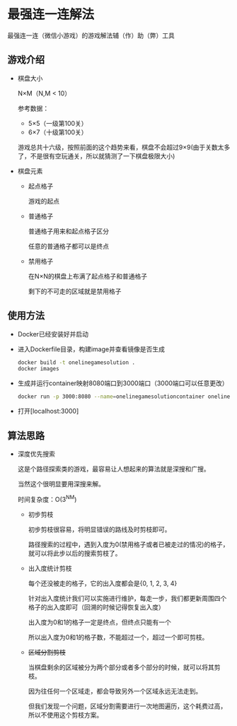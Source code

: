 # 最强连一连解法

最强连一连（微信小游戏）的游戏解法辅（作）助（弊）工具

## 游戏介绍


+ 棋盘大小

  N×M（N,M < 10）
  
  参考数据： 
    
    - 5×5（一级第100关）
    - 6×7（十级第100关）

  游戏总共十六级，按照前面的这个趋势来看，棋盘不会超过9×9(由于关数太多了，不是很有空玩通关，所以就猜测了一下棋盘极限大小)


+ 棋盘元素

  + 起点格子
    
    游戏的起点

  + 普通格子
    
    普通格子用来和起点格子区分
    
    任意的普通格子都可以是终点
    
  + 禁用格子
  
    在N×N的棋盘上布满了起点格子和普通格子
    
    剩下的不可走的区域就是禁用格子
    
## 使用方法

+ Docker已经安装好并启动

+ 进入Dockerfile目录，构建image并查看镜像是否生成

  ```bash
  docker build -t onelinegamesolution .
  docker images
  ```

+ 生成并运行container映射8080端口到3000端口（3000端口可以任意更改）

  ```bash
  docker run -p 3000:8080 --name=onelinegamesolutioncontainer onelinegamesolution
  ```

+ 打开[localhost:3000]


## 算法思路

+ 深度优先搜索
  
  这是个路径探索类的游戏，最容易让人想起来的算法就是深搜和广搜。
  
  当然这个很明显要用深搜来解。
  
  时间复杂度：O(3<sup>NM</sup>)

  + 初步剪枝
  
    初步剪枝很容易，将明显错误的路线及时剪枝即可。
    
    路径搜索的过程中，遇到入度为0(禁用格子或者已被走过的情况)的格子，就可以将此步以后的搜索剪枝了。
    
  + 出入度统计剪枝
  
    每个还没被走的格子，它的出入度都会是{0, 1, 2, 3, 4}
    
    针对出入度统计我们可以实施进行维护，每走一步，我们都更新周围四个格子的出入度即可（回溯的时候记得恢复出入度）
    
    出入度为0和1的格子一定是终点，但终点只能有一个
    
    所以出入度为0和1的格子数，不能超过一个，超过一个即可剪枝。
    
  + ~~区域分割剪枝~~
  
    当棋盘剩余的区域被分为两个部分或者多个部分的时候，就可以将其剪枝。
    
    因为往任何一个区域走，都会导致另外一个区域永远无法走到。
    
    但我们发现一个问题，区域分割需要进行一次地图遍历，这个耗费过高，所以不使用这个剪枝方案。
